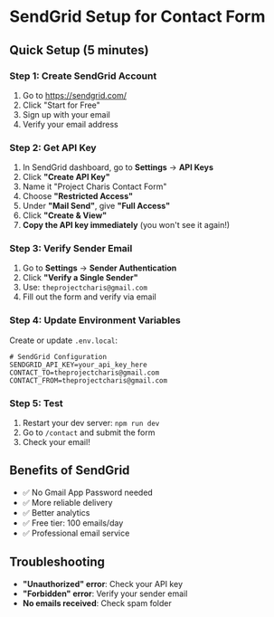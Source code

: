 # SendGrid Setup for Contact Form

## Quick Setup (5 minutes)

### Step 1: Create SendGrid Account

1. Go to https://sendgrid.com/
2. Click "Start for Free"
3. Sign up with your email
4. Verify your email address

### Step 2: Get API Key

1. In SendGrid dashboard, go to **Settings** → **API Keys**
2. Click **"Create API Key"**
3. Name it "Project Charis Contact Form"
4. Choose **"Restricted Access"**
5. Under **"Mail Send"**, give **"Full Access"**
6. Click **"Create & View"**
7. **Copy the API key immediately** (you won't see it again!)

### Step 3: Verify Sender Email

1. Go to **Settings** → **Sender Authentication**
2. Click **"Verify a Single Sender"**
3. Use: `theprojectcharis@gmail.com`
4. Fill out the form and verify via email

### Step 4: Update Environment Variables

Create or update `.env.local`:

```env
# SendGrid Configuration
SENDGRID_API_KEY=your_api_key_here
CONTACT_TO=theprojectcharis@gmail.com
CONTACT_FROM=theprojectcharis@gmail.com
```

### Step 5: Test

1. Restart your dev server: `npm run dev`
2. Go to `/contact` and submit the form
3. Check your email!

## Benefits of SendGrid

- ✅ No Gmail App Password needed
- ✅ More reliable delivery
- ✅ Better analytics
- ✅ Free tier: 100 emails/day
- ✅ Professional email service

## Troubleshooting

- **"Unauthorized" error**: Check your API key
- **"Forbidden" error**: Verify your sender email
- **No emails received**: Check spam folder
